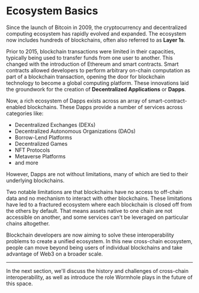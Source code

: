 # Ecosystem Basics

Since the launch of Bitcoin in 2009, the cryptocurrency and decentralized computing ecosystem has rapidly evolved and expanded. The ecosystem now includes hundreds of blockchains, often also referred to as **Layer 1s**.

Prior to 2015, blockchain transactions were limited in their capacities, typically being used to transfer funds from one user to another. This changed with the introduction of Ethereum and smart contracts. Smart contracts allowed developers to perform arbitrary on-chain computation as part of a blockchain transaction, opening the door for blockchain technology to become a global computing platform. These innovations laid the groundwork for the creation of **Decentralized Applications** or **Dapps**.

Now, a rich ecosystem of Dapps exists across an array of smart-contract-enabled blockchains. These Dapps provide a number of services across categories like:

- Decentralized Exchanges (DEXs)
- Decentralized Autonomous Organizations (DAOs)
- Borrow-Lend Platforms
- Decentralized Games
- NFT Protocols
- Metaverse Platforms
- and more

However, Dapps are not without limitations, many of which are tied to their underlying blockchains.

Two notable limitations are that blockchains have no access to off-chain data and no mechanism to interact with other blockchains. These limitations have led to a fractured ecosystem where each blockchain is closed off from the others by default. That means assets native to one chain are not accessible on another, and some services can't be leveraged on particular chains altogether.

Blockchain developers are now aiming to solve these interoperability problems to create a unified ecosystem. In this new cross-chain ecosystem, people can move beyond being users of individual blockchains and take advantage of Web3 on a broader scale.

---

In the next section, we'll discuss the history and challenges of cross-chain interoperability, as well as introduce the role Wormhole plays in the future of this space.
